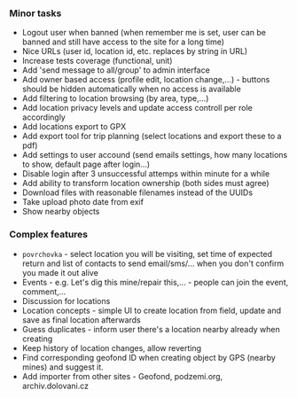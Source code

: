 ### Minor tasks
* Logout user when banned (when remember me is set, user can be banned and still have access to the site for a long time)
* Nice URLs (user id, location id, etc. replaces by string in URL)
* Increase tests coverage (functional, unit)
* Add 'send message to all/group' to admin interface
* Add owner based access (profile edit, location change,...) - buttons should be hidden automatically when no access is available
* Add filtering to location browsing (by area, type,...)
* Add location privacy levels and update access controll per role accordingly
* Add locations export to GPX
* Add export tool for trip planning (select locations and export these to a pdf)
* Add settings to user accound (send emails settings, how many locations to show, default page after login...)
* Disable login after 3 unsuccessful attemps within minute for a while
* Add ability to transform location ownership (both sides must agree)
* Download files with reasonable filenames instead of the UUIDs
* Take upload photo date from exif
* Show nearby objects

### Complex features
* `povrchovka` - select location you will be visiting, set time of expected return and list of contacts to send email/sms/... when you don't confirm you made it out alive
* Events - e.g. Let's dig this mine/repair this,... - people can join the event, comment,...
* Discussion for locations
* Location concepts - simple UI to create location from field, update and save as final location afterwards
* Guess duplicates - inform user there's a location nearby already when creating
* Keep history of location changes, allow reverting
* Find corresponding geofond ID when creating object by GPS (nearby mines) and suggest it.
* Add importer from other sites - Geofond, podzemi.org, archiv.dolovani.cz
